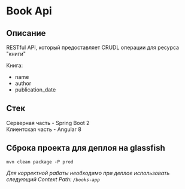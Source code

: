 # Book Api

## Описание

RESTful API, который предоставляет CRUDL операции для ресурса "книги"

Книга:
* name
* author
* publication_date

## Стек

Серверная часть - Spring Boot 2  
Клиентская часть - Angular 8

## Сброка проекта для деплоя на glassfish

`mvn clean package -P prod`

*Для корректной работы необходимо при деплое использовать следующий Сontext Path: `/books-app`*